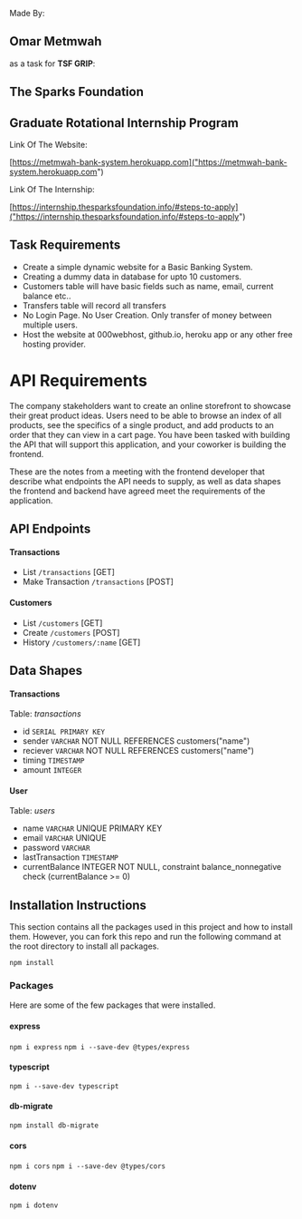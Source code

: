 Made By:

## **Omar Metmwah**

as a task for **TSF GRIP**:

## The Sparks Foundation

## Graduate Rotational Internship Program

Link Of The Website:

[https://metmwah-bank-system.herokuapp.com]("https://metmwah-bank-system.herokuapp.com")


Link Of The Internship:

[https://internship.thesparksfoundation.info/#steps-to-apply]("https://internship.thesparksfoundation.info/#steps-to-apply")


## Task Requirements

- Create a simple dynamic website for a Basic Banking System.
- Creating a dummy data in database for upto 10 customers.
- Customers table will have basic fields such as name, email, current balance etc..
- Transfers table will record all transfers
- No Login Page. No User Creation. Only transfer of money between multiple users.
- Host the website at 000webhost, github.io, heroku app or any other free hosting provider.

# API Requirements
The company stakeholders want to create an online storefront to showcase their great product ideas. Users need to be able to browse an index of all products, see the specifics of a single product, and add products to an order that they can view in a cart page. You have been tasked with building the API that will support this application, and your coworker is building the frontend.

These are the notes from a meeting with the frontend developer that describe what endpoints the API needs to supply, as well as data shapes the frontend and backend have agreed meet the requirements of the application. 

## API Endpoints
#### Transactions
- List `/transactions` [GET]
- Make Transaction `/transactions` [POST]
#### Customers
- List `/customers` [GET]
- Create `/customers` [POST] 
- History `/customers/:name` [GET]

## Data Shapes
#### Transactions
Table: *transactions*
- id `SERIAL PRIMARY KEY`
- sender `VARCHAR` NOT NULL REFERENCES customers("name")
- reciever `VARCHAR` NOT NULL REFERENCES customers("name")
- timing `TIMESTAMP`
- amount `INTEGER`



#### User
Table: *users*
- name `VARCHAR` UNIQUE PRIMARY KEY
- email `VARCHAR` UNIQUE
- password `VARCHAR`
- lastTransaction `TIMESTAMP`
- currentBalance INTEGER NOT NULL, constraint balance_nonnegative check (currentBalance >= 0)


## Installation Instructions
This section contains all the packages used in this project and how to install them. However, you can fork this repo and run the following command at the root directory to install all packages.

`npm install`

### Packages

Here are some of the few packages that were installed.

#### express
`npm i express`
`npm i --save-dev @types/express`

#### typescript
`npm i --save-dev typescript`

#### db-migrate
`npm install db-migrate`

#### cors
`npm i cors`
`npm i --save-dev @types/cors`

#### dotenv
`npm i dotenv`
